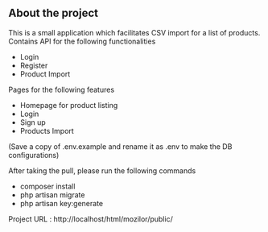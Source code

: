 ## About the project

This is a small application which facilitates CSV import for a list of products.
Contains API for the following functionalities
- Login
- Register
- Product Import

Pages for the following features
- Homepage for product listing
- Login
- Sign up
- Products Import
  
(Save a copy of .env.example and rename it as .env to make the DB configurations) 

After taking the pull, please run the following commands
- composer install 
- php artisan migrate
- php artisan key:generate

Project URL : http://localhost/html/mozilor/public/











